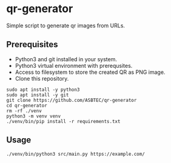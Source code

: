 # qr-generator
Simple script to generate qr images from URLs.

## Prerequisites
* Python3 and git installed in your system.
* Python3 virtual environment with prerequsites.
* Access to filesystem to store the created QR as PNG image.
* Clone this repository.


```shell
sudo apt install -y python3 
sudo apt install -y git
git clone https://github.com/ASBTEC/qr-generator
cd qr-generator
rm -rf ./venv
python3 -m venv venv
./venv/bin/pip install -r requirements.txt
```

## Usage
```shell
./venv/bin/python3 src/main.py https://example.com/
```

